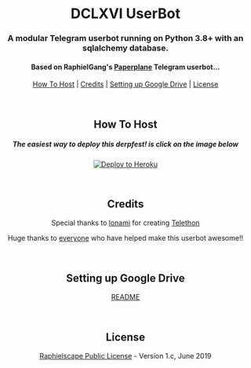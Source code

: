 <h1 align="center">DCLXVI UserBot</h1>
<h3 align="center">A modular Telegram userbot running on Python 3.8+ with an sqlalchemy database.</h3>
<h4 align="center">Based on RaphielGang's <a href="https://github.com/RaphielGang/Telegram-UserBot">Paperplane</a> Telegram userbot...</h4>
<p align="center"><a href="#how-to-host">How To Host</a> | <a href="#credits">Credits</a> | <a href="#setting-up-google-drive">Setting up Google Drive</a> | <a href="#license">License</a></p>
<p align="center">&nbsp;</p>
<h2 align="center">How To Host</h2>
<h5 align="center">The easiest way to deploy this derpfest! is click on the image below</h5>
<p align="center"><a href="https://heroku.com/deploy?template=https://github.com/AnggaR96s/DCLXVI/tree/master"> <img src="https://camo.githubusercontent.com/83b0e95b38892b49184e07ad572c94c8038323fb/68747470733a2f2f7777772e6865726f6b7563646e2e636f6d2f6465706c6f792f627574746f6e2e737667" alt="Deploy to Heroku" /></a></p>
<p align="center">&nbsp;</p>
<h2 align="center">Credits</h2>
<p align="center">Special thanks to <a href="https://lonami.dev/">lonami</a> for creating <a href="https://github.com/lonamiwebs/Telethon">Telethon</a>
<p align="center">Huge thanks to <a href="https://github.com/AnggaR96s/DCLXVI/graphs/contributors">everyone</a> who have helped make this userbot awesome!!</p>
<p align="center">&nbsp;</p>
<h2 align="center">Setting up Google Drive</h2>
<p align="center"><a href="https://telegra.ph/How-To-Setup-Google-Drive-04-03">README</a></p>
<p align="center">&nbsp;</p>
<h2 align="center">License</h2>
<p align="center"><a href="https://github.com/AnggaR96s/DCLXVI/blob/master/LICENSE">Raphielscape Public License</a> - Version 1.c, June 2019</p>
